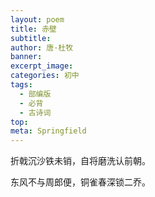 ```yaml
---
layout: poem
title: 赤壁
subtitle: 
author: 唐·杜牧
banner: 
excerpt_image: 
categories: 初中
tags:
  - 部编版
  - 必背
  - 古诗词
top: 
meta: Springfield
---
```




折戟沉沙铁未销，自将磨洗认前朝。

东风不与周郎便，铜雀春深锁二乔。